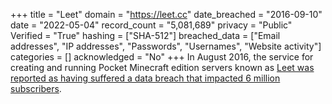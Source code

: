 +++
title = "Leet"
domain = "https://leet.cc"
date_breached = "2016-09-10"
date = "2022-05-04"
record_count = "5,081,689"
privacy = "Public"
Verified = "True"
hashing = ["SHA-512"]
breached_data = ["Email addresses", "IP addresses", "Passwords", "Usernames", "Website activity"]
categories = []
acknowledged = "No"
+++
In August 2016, the service for creating and running Pocket Minecraft edition servers known as <a href="http://news.softpedia.com/news/data-for-6-million-minecraft-gamers-stolen-from-leet-cc-servers-507445.shtml" target="_blank" rel="noopener">Leet was reported as having suffered a data breach that impacted 6 million subscribers</a>.